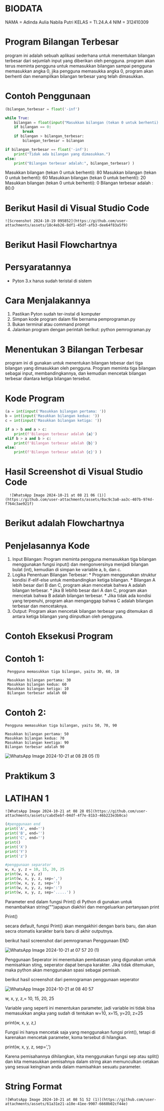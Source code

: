 # BIODATA
NAMA  = Adinda Aulia Nabila Putri
KELAS = TI.24.A.4
NIM   = 312410309

# Program Bilangan Terbesar
program ini adalah sebuah aplikasi sederhana untuk menentukan bilangan terbesar dari sejumlah input yang diberikan oleh pengguna.
program akan terus meminta pengguna untuk memasukkan bilangan sampai pengguna memasukkan angka 0, jika pengguna memasukka angka 0, 
program akan berhenti dan menampilkan bilangan terbesar yang telah dimasukkan.

# Contoh Penggunaan

```PYTHON
(bilangan_terbesar = float('-inf')  

while True:
    bilangan = float(input("Masukkan bilangan (tekan 0 untuk berhenti): "))
    if bilangan == 0:
        break   
    if bilangan > bilangan_terbesar:
        bilangan_terbesar = bilangan

if bilangan_terbesar == float('-inf'):
    print("Tidak ada bilangan yang dimasukkan.")
else:
    print("Bilangan terbesar adalah:", bilangan_terbesar) )
````

    
  Masukkan bilangan (tekan 0 untuk berhenti): 80
  Masukkan bilangan (tekan 0 untuk berhenti): 60
  Masukkan bilangan (tekan 0 untuk berhenti): 20
  Masukkan bilangan (tekan 0 untuk berhenti): 0
  Bilangan terbesar adalah : 80.0

# Berikut Hasil di Visual Studio Code

    ![Screenshot 2024-10-19 095852](https://github.com/user-attachments/assets/18c4eb26-8df1-45df-afb3-dee64f83a5f9)









# Berikut Hasil Flowchartnya
   















# Persyaratannya 
  * Pyton 3.x harus sudah teristal di sistem

# Cara Menjalakannya 
  1. Pastikan Pyton sudah ter-instal di komputer
  2. Simpan kode program dalam file bernama pemprograman.py
  3. Bukan terminal atau command prompt
  4. Jalankan program dengan perintah berikut:
         python pemrograman.py

# Menentukan 3 Bilangan Terbesar
program ini di gunakan untuk menentukan bilangan tebesar dari tiga bilangan yang dimasukkan oleh pengguna.
Program meminta tiga bilangan sebagai input, membandingkannya, 
dan kemudian mencetak bilangan terbesar diantara ketiga bilangan tersebut.

# Kode Program
```PYTHON
(a = int(input('Masukkan bilangan pertama: '))
b = int(input('Masukkan bilangan kedua: '))
c = int(input('Masukkan bilangan ketiga: '))

if a > b and a > c:
    print(f'Bilangan terbesar adalah {a}')
elif b > a and b > c:
    print(f'Bilangan terbesar adalah {b}')
else:
    print(f'Bilangan terbesar adalah {c}') )
````

    
# Hasil Screenshot di Visual Studio Code 
   
      ![WhatsApp Image 2024-10-21 at 08 21 06 (1)](https://github.com/user-attachments/assets/0ac9c3a8-aa3c-407b-974d-f764c3ae921f)








# Berikut adalah Flowchartnya

















# Penjelasannya Kode
  1. Input Bilangan: Program meminta pengguna memasukkan tiga bilangan menggunakan fungsi input()
     dan mengonversinya menjadi bilangan bulat (int), 
     kemudian di simpan ke variable a, b, dan c.
  3. Logika Penentuan Bilangan Terbesar:
         * Program menggunakan struktur kondisi if-elif-else untuk membandingkan ketiga bilangan.
         * Bilangan A lebih besar dari B dan C, program akan mencetak bahwa A adalah bilangan terbesar.
         * jika B lebihb besar dari A dan C, program akan mencetak bahwa B adalah bilangan terbesar.
         * Jika tidak ada kondisi yang terpenuhi, program akan menganggap bahwa C adalah bilangan terbesar dan mencetaknya.
  4. Output: Program akan mencetak bilangan terbesar yang ditemukan
     di antara ketiga bilangan yang diinputkan oleh pengguna.

# Contoh Eksekusi Program
# Contoh 1:

     Pengguna memasukkan tiga bilangan, yaitu 30, 60, 10

     Masukkan bilangan pertama: 30
     Masukkan bilangan kedua: 60
     Masukkan bilangan ketiga: 10
     Bilangan terbesar adalah 60

# Contoh 2:

    Pengguna memasukkan tiga bilangan, yaitu 50, 70, 90

    Masukkan bilangan pertama: 50
    Masukkan bilangan kedua: 70
    Masukkan bilangan keetiga: 90
    Bilangan terbesar adalah 90



![WhatsApp Image 2024-10-21 at 08 28 05 (1)](https://github.com/user-attachments/assets/f5a9fdba-39d9-4799-9e1b-0e2aa9195f9e)







# Praktikum 3
# LATIHAN 1
    ![WhatsApp Image 2024-10-21 at 08 28 05](https://github.com/user-attachments/assets/cabd5ebf-04df-4f7e-81b3-46b223e3b0ca)






``` PYTHON
(#penggunaan end
print('A', end='')
print('B', end='')
print('C', end='')
print()
print('X')
print('Y')
print('z')

#penggunaan separator
w, x, y, z = 10, 15, 20, 25
print(w, x, y, z)
print(w, x, y, z, sep=',')
print(w, x, y, z, sep='')
print(w, x, y, z, sep=':')
print(w, x, y, z, sep='.....') )
````




Parameter end dalam fungsi Print() di Python di gunakan untuk menambahkan string("")apapun diakhiri dan mengeluarkan pertanyaan print

Print()

secara default, fungsi Print() akan mengakhiri dengan baris baru, dan akan secra otomatis karakter baris baru di akhir outputnya.

berikut hasil screenshot dari pemrograman Penggunaan END

   ![WhatsApp Image 2024-10-21 at 07 57 20 (1)](https://github.com/user-attachments/assets/55276792-b599-4429-a647-d6fe006428bd)


Penggunaan Seperator ini menentukan pembatasan yang digunakan untuk memisahkan sting, seperator dapat berupa karakter. Jika tidak ditemukan, maka python akan menggunakan spasi sebagai pemisah.

berikut hasil screenshot dari pemrograman penggunaan seperator 

   ![WhatsApp Image 2024-10-21 at 08 40 57](https://github.com/user-attachments/assets/20b1d674-69ce-436c-936e-d7f049bbb9f8)


w, x, y, z,= 10, 15, 20, 25 

Variable yang seperti ini menentukan parameter, jadi variable ini tidak bisa memasukkan angka yang sudah di tentukan w=10, x=15, y=20, z=25 

  print(w, x, y, z,)

Fungsi ini hanya mencetak saja yang menggunakan fungsi print(), tetapi di karenakan mencetak parameter, koma tersebut di hilangkan. 

   print(w, x, y, z, sep=',')

Karena pemisahannya dihilangkan, kita menggunakan fungsi sep atau split() dan kita memasukkan pemisahnya dalam string akan memunculkan cetakan yang sesuai keinginan anda dalam mamisahkan sesuatu parameter.

# String Format 

    ![WhatsApp Image 2024-10-21 at 08 51 52 (1)](https://github.com/user-attachments/assets/61a31e21-a10e-41ee-9907-6660b02cf44e)


